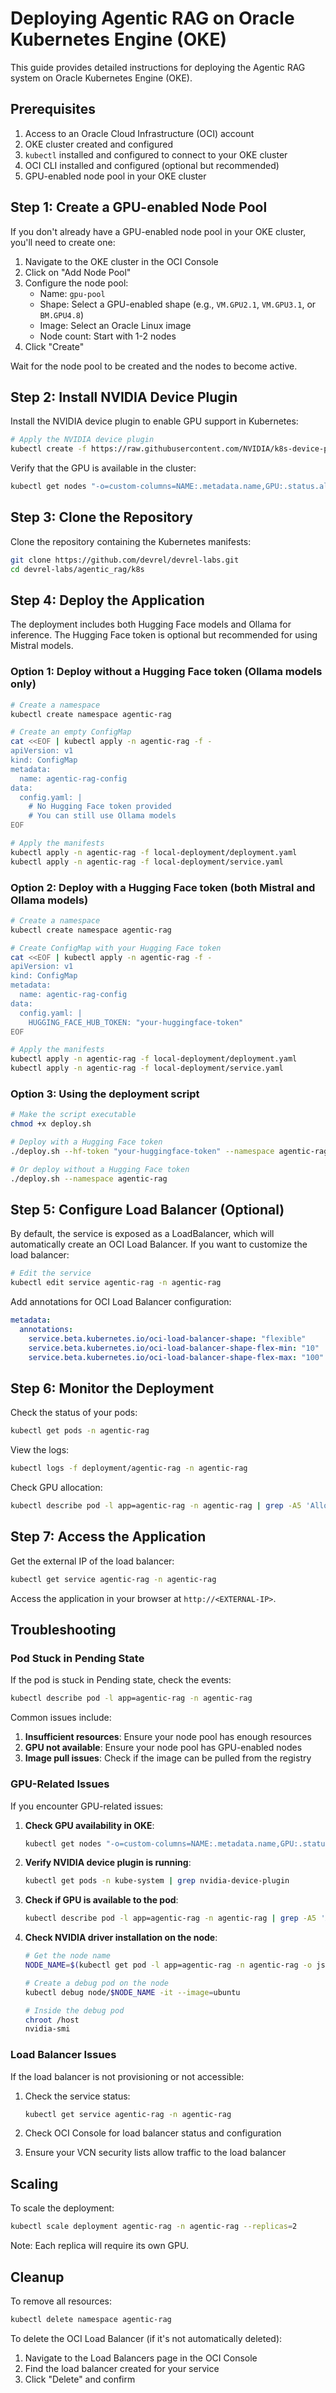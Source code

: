 # Deploying Agentic RAG on Oracle Kubernetes Engine (OKE)

This guide provides detailed instructions for deploying the Agentic RAG system on Oracle Kubernetes Engine (OKE).

## Prerequisites

1. Access to an Oracle Cloud Infrastructure (OCI) account
2. OKE cluster created and configured
3. `kubectl` installed and configured to connect to your OKE cluster
4. OCI CLI installed and configured (optional but recommended)
5. GPU-enabled node pool in your OKE cluster

## Step 1: Create a GPU-enabled Node Pool

If you don't already have a GPU-enabled node pool in your OKE cluster, you'll need to create one:

1. Navigate to the OKE cluster in the OCI Console
2. Click on "Add Node Pool"
3. Configure the node pool:
   - Name: `gpu-pool`
   - Shape: Select a GPU-enabled shape (e.g., `VM.GPU2.1`, `VM.GPU3.1`, or `BM.GPU4.8`)
   - Image: Select an Oracle Linux image
   - Node count: Start with 1-2 nodes
4. Click "Create"

Wait for the node pool to be created and the nodes to become active.

## Step 2: Install NVIDIA Device Plugin

Install the NVIDIA device plugin to enable GPU support in Kubernetes:

```bash
# Apply the NVIDIA device plugin
kubectl create -f https://raw.githubusercontent.com/NVIDIA/k8s-device-plugin/v0.14.0/nvidia-device-plugin.yml
```

Verify that the GPU is available in the cluster:

```bash
kubectl get nodes "-o=custom-columns=NAME:.metadata.name,GPU:.status.allocatable.nvidia\.com/gpu"
```

## Step 3: Clone the Repository

Clone the repository containing the Kubernetes manifests:

```bash
git clone https://github.com/devrel/devrel-labs.git
cd devrel-labs/agentic_rag/k8s
```

## Step 4: Deploy the Application

The deployment includes both Hugging Face models and Ollama for inference. The Hugging Face token is optional but recommended for using Mistral models.

### Option 1: Deploy without a Hugging Face token (Ollama models only)

```bash
# Create a namespace
kubectl create namespace agentic-rag

# Create an empty ConfigMap
cat <<EOF | kubectl apply -n agentic-rag -f -
apiVersion: v1
kind: ConfigMap
metadata:
  name: agentic-rag-config
data:
  config.yaml: |
    # No Hugging Face token provided
    # You can still use Ollama models
EOF

# Apply the manifests
kubectl apply -n agentic-rag -f local-deployment/deployment.yaml
kubectl apply -n agentic-rag -f local-deployment/service.yaml
```

### Option 2: Deploy with a Hugging Face token (both Mistral and Ollama models)

```bash
# Create a namespace
kubectl create namespace agentic-rag

# Create ConfigMap with your Hugging Face token
cat <<EOF | kubectl apply -n agentic-rag -f -
apiVersion: v1
kind: ConfigMap
metadata:
  name: agentic-rag-config
data:
  config.yaml: |
    HUGGING_FACE_HUB_TOKEN: "your-huggingface-token"
EOF

# Apply the manifests
kubectl apply -n agentic-rag -f local-deployment/deployment.yaml
kubectl apply -n agentic-rag -f local-deployment/service.yaml
```

### Option 3: Using the deployment script

```bash
# Make the script executable
chmod +x deploy.sh

# Deploy with a Hugging Face token
./deploy.sh --hf-token "your-huggingface-token" --namespace agentic-rag

# Or deploy without a Hugging Face token
./deploy.sh --namespace agentic-rag
```

## Step 5: Configure Load Balancer (Optional)

By default, the service is exposed as a LoadBalancer, which will automatically create an OCI Load Balancer. If you want to customize the load balancer:

```bash
# Edit the service
kubectl edit service agentic-rag -n agentic-rag
```

Add annotations for OCI Load Balancer configuration:

```yaml
metadata:
  annotations:
    service.beta.kubernetes.io/oci-load-balancer-shape: "flexible"
    service.beta.kubernetes.io/oci-load-balancer-shape-flex-min: "10"
    service.beta.kubernetes.io/oci-load-balancer-shape-flex-max: "100"
```

## Step 6: Monitor the Deployment

Check the status of your pods:

```bash
kubectl get pods -n agentic-rag
```

View the logs:

```bash
kubectl logs -f deployment/agentic-rag -n agentic-rag
```

Check GPU allocation:

```bash
kubectl describe pod -l app=agentic-rag -n agentic-rag | grep -A5 'Allocated resources'
```

## Step 7: Access the Application

Get the external IP of the load balancer:

```bash
kubectl get service agentic-rag -n agentic-rag
```

Access the application in your browser at `http://<EXTERNAL-IP>`.

## Troubleshooting

### Pod Stuck in Pending State

If the pod is stuck in Pending state, check the events:

```bash
kubectl describe pod -l app=agentic-rag -n agentic-rag
```

Common issues include:

1. **Insufficient resources**: Ensure your node pool has enough resources
2. **GPU not available**: Ensure your node pool has GPU-enabled nodes
3. **Image pull issues**: Check if the image can be pulled from the registry

### GPU-Related Issues

If you encounter GPU-related issues:

1. **Check GPU availability in OKE**:
   ```bash
   kubectl get nodes "-o=custom-columns=NAME:.metadata.name,GPU:.status.allocatable.nvidia\.com/gpu"
   ```

2. **Verify NVIDIA device plugin is running**:
   ```bash
   kubectl get pods -n kube-system | grep nvidia-device-plugin
   ```

3. **Check if GPU is available to the pod**:
   ```bash
   kubectl describe pod -l app=agentic-rag -n agentic-rag | grep -A5 'Allocated resources'
   ```

4. **Check NVIDIA driver installation on the node**:
   ```bash
   # Get the node name
   NODE_NAME=$(kubectl get pod -l app=agentic-rag -n agentic-rag -o jsonpath='{.items[0].spec.nodeName}')
   
   # Create a debug pod on the node
   kubectl debug node/$NODE_NAME -it --image=ubuntu
   
   # Inside the debug pod
   chroot /host
   nvidia-smi
   ```

### Load Balancer Issues

If the load balancer is not provisioning or not accessible:

1. Check the service status:
   ```bash
   kubectl get service agentic-rag -n agentic-rag
   ```

2. Check OCI Console for load balancer status and configuration

3. Ensure your VCN security lists allow traffic to the load balancer

## Scaling

To scale the deployment:

```bash
kubectl scale deployment agentic-rag -n agentic-rag --replicas=2
```

Note: Each replica will require its own GPU.

## Cleanup

To remove all resources:

```bash
kubectl delete namespace agentic-rag
```

To delete the OCI Load Balancer (if it's not automatically deleted):

1. Navigate to the Load Balancers page in the OCI Console
2. Find the load balancer created for your service
3. Click "Delete" and confirm 